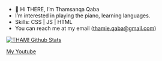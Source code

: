 - 👋 Hi THERE, I’m Thamsanqa Qaba 
- I’m interested in playing the piano, learning languages.
- Skills: CSS | JS | HTML 
- You can reach me at my email (thamie.qaba@gmail.com)


[![THAM! Github Stats](https://github-readme-stats.vercel.app/api?username=THAM2627)](https://github.com/anuraghazra/github-readme-stats)
<!---
THAM2627/THAM2627 is a ✨ special ✨ repository because its `README.md` (this file) appears on your GitHub profile.
You can click the Preview link to take a look at your changes.
--->
<html>
  <a href="https://www.youtube.com/channel/UCRaLPuaWs-YBk6yNrSFbyeg">My Youtube</a>
  <a href =""
</html>
